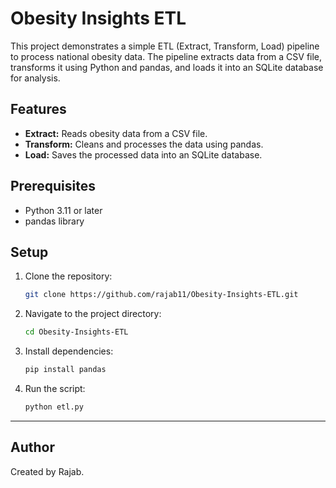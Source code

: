 # Obesity Insights ETL

This project demonstrates a simple ETL (Extract, Transform, Load) pipeline to process national obesity data. The pipeline extracts data from a CSV file, transforms it using Python and pandas, and loads it into an SQLite database for analysis.

## Features
- **Extract:** Reads obesity data from a CSV file.
- **Transform:** Cleans and processes the data using pandas.
- **Load:** Saves the processed data into an SQLite database.

## Prerequisites
- Python 3.11 or later
- pandas library

## Setup

1. Clone the repository:
   ```bash
   git clone https://github.com/rajab11/Obesity-Insights-ETL.git
   ```
2. Navigate to the project directory:
   ```bash
   cd Obesity-Insights-ETL
   ```
3. Install dependencies:
   ```bash
   pip install pandas
   ```
4. Run the script:
   ```bash
   python etl.py
   ```

---

## Author
Created by Rajab.
